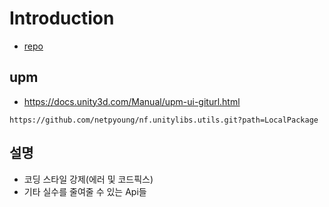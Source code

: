 # Introduction


- [repo](https://github.com/netpyoung/nf.unitylibs.utils/)

## upm

- <https://docs.unity3d.com/Manual/upm-ui-giturl.html>

```
https://github.com/netpyoung/nf.unitylibs.utils.git?path=LocalPackage
```

## 설명

- 코딩 스타일 강제(에러 및 코드픽스)
- 기타 실수를 줄여줄 수 있는 Api들